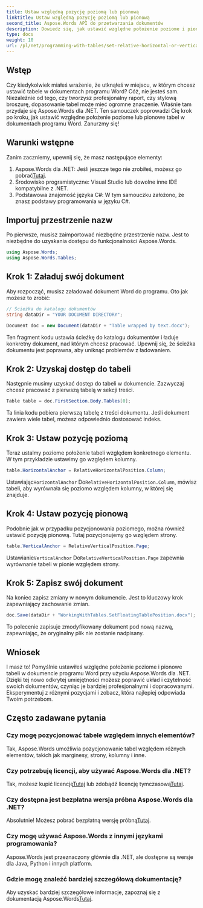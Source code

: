 ```yaml
---
title: Ustaw względną pozycję poziomą lub pionową
linktitle: Ustaw względną pozycję poziomą lub pionową
second_title: Aspose.Words API do przetwarzania dokumentów
description: Dowiedz się, jak ustawić względne położenie poziome i pionowe tabel w dokumentach programu Word przy użyciu Aspose.Words dla .NET, korzystając z tego przewodnika krok po kroku.
type: docs
weight: 10
url: /pl/net/programming-with-tables/set-relative-horizontal-or-vertical-position/
---
```

## Wstęp

Czy kiedykolwiek miałeś wrażenie, że utknąłeś w miejscu, w którym chcesz ustawić tabele w dokumentach programu Word? Cóż, nie jesteś sam. Niezależnie od tego, czy tworzysz profesjonalny raport, czy stylową broszurę, dopasowanie tabel może mieć ogromne znaczenie. Właśnie tam przydaje się Aspose.Words dla .NET. Ten samouczek poprowadzi Cię krok po kroku, jak ustawić względne położenie poziome lub pionowe tabel w dokumentach programu Word. Zanurzmy się!

## Warunki wstępne

Zanim zaczniemy, upewnij się, że masz następujące elementy:

1.  Aspose.Words dla .NET: Jeśli jeszcze tego nie zrobiłeś, możesz go pobrać[Tutaj](https://releases.aspose.com/words/net/).
2. Środowisko programistyczne: Visual Studio lub dowolne inne IDE kompatybilne z .NET.
3. Podstawowa znajomość języka C#: W tym samouczku założono, że znasz podstawy programowania w języku C#.

## Importuj przestrzenie nazw

Po pierwsze, musisz zaimportować niezbędne przestrzenie nazw. Jest to niezbędne do uzyskania dostępu do funkcjonalności Aspose.Words.

```csharp
using Aspose.Words;
using Aspose.Words.Tables;
```

## Krok 1: Załaduj swój dokument

Aby rozpocząć, musisz załadować dokument Word do programu. Oto jak możesz to zrobić:

```csharp
// Ścieżka do katalogu dokumentów
string dataDir = "YOUR DOCUMENT DIRECTORY";

Document doc = new Document(dataDir + "Table wrapped by text.docx");
```

Ten fragment kodu ustawia ścieżkę do katalogu dokumentów i ładuje konkretny dokument, nad którym chcesz pracować. Upewnij się, że ścieżka dokumentu jest poprawna, aby uniknąć problemów z ładowaniem.

## Krok 2: Uzyskaj dostęp do tabeli

Następnie musimy uzyskać dostęp do tabeli w dokumencie. Zazwyczaj chcesz pracować z pierwszą tabelą w sekcji treści.

```csharp
Table table = doc.FirstSection.Body.Tables[0];
```

Ta linia kodu pobiera pierwszą tabelę z treści dokumentu. Jeśli dokument zawiera wiele tabel, możesz odpowiednio dostosować indeks.

## Krok 3: Ustaw pozycję poziomą

Teraz ustalmy poziome położenie tabeli względem konkretnego elementu. W tym przykładzie ustawimy go względem kolumny.

```csharp
table.HorizontalAnchor = RelativeHorizontalPosition.Column;
```

 Ustawiając`HorizontalAnchor` Do`RelativeHorizontalPosition.Column`, mówisz tabeli, aby wyrównała się poziomo względem kolumny, w której się znajduje.

## Krok 4: Ustaw pozycję pionową

Podobnie jak w przypadku pozycjonowania poziomego, można również ustawić pozycję pionową. Tutaj pozycjonujemy go względem strony.

```csharp
table.VerticalAnchor = RelativeVerticalPosition.Page;
```

 Ustawianie`VerticalAnchor` Do`RelativeVerticalPosition.Page` zapewnia wyrównanie tabeli w pionie względem strony.

## Krok 5: Zapisz swój dokument

Na koniec zapisz zmiany w nowym dokumencie. Jest to kluczowy krok zapewniający zachowanie zmian.

```csharp
doc.Save(dataDir + "WorkingWithTables.SetFloatingTablePosition.docx");
```

To polecenie zapisuje zmodyfikowany dokument pod nową nazwą, zapewniając, że oryginalny plik nie zostanie nadpisany.

## Wniosek

I masz to! Pomyślnie ustawiłeś względne położenie poziome i pionowe tabeli w dokumencie programu Word przy użyciu Aspose.Words dla .NET. Dzięki tej nowo odkrytej umiejętności możesz poprawić układ i czytelność swoich dokumentów, czyniąc je bardziej profesjonalnymi i dopracowanymi. Eksperymentuj z różnymi pozycjami i zobacz, która najlepiej odpowiada Twoim potrzebom.

## Często zadawane pytania

### Czy mogę pozycjonować tabele względem innych elementów?  
Tak, Aspose.Words umożliwia pozycjonowanie tabel względem różnych elementów, takich jak marginesy, strony, kolumny i inne.

### Czy potrzebuję licencji, aby używać Aspose.Words dla .NET?  
 Tak, możesz kupić licencję[Tutaj](https://purchase.aspose.com/buy) lub zdobądź licencję tymczasową[Tutaj](https://purchase.aspose.com/temporary-license/).

### Czy dostępna jest bezpłatna wersja próbna Aspose.Words dla .NET?  
 Absolutnie! Możesz pobrać bezpłatną wersję próbną[Tutaj](https://releases.aspose.com/).

### Czy mogę używać Aspose.Words z innymi językami programowania?  
Aspose.Words jest przeznaczony głównie dla .NET, ale dostępne są wersje dla Java, Python i innych platform.

### Gdzie mogę znaleźć bardziej szczegółową dokumentację?  
Aby uzyskać bardziej szczegółowe informacje, zapoznaj się z dokumentacją Aspose.Words[Tutaj](https://reference.aspose.com/words/net/).